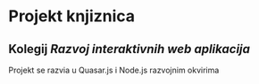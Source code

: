 # Projekt knjiznica
## Kolegij *Razvoj interaktivnih web aplikacija*

Projekt se razvia u Quasar.js i Node.js razvojnim okvirima
